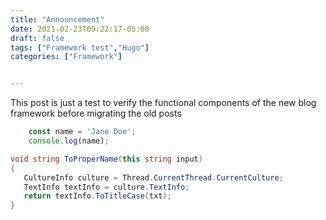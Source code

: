 ```yaml
---
title: "Announcement"
date: 2021-02-23T09:22:17-05:00
draft: false
tags: ["Framework test","Hugo"]
categories: ["Framework"]


---
```

This post is just a test to verify the functional components of the new blog framework before migrating the old posts
``` JavaScript
	const name = 'Jane Doe';
	console.log(name);
```
 ``` csharp
 void string ToProperName(this string input)
 {
    CultureInfo culture = Thread.CurrentThread.CurrentCulture;
    TextInfo textInfo = culture.TextInfo;
    return textInfo.ToTitleCase(txt);     
 }
 ```


